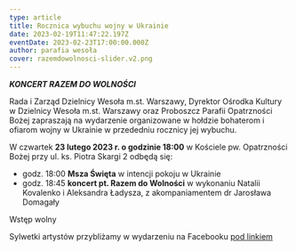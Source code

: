 ```yaml
---
type: article
title: Rocznica wybuchu wojny w Ukrainie
date: 2023-02-19T11:47:22.197Z
eventDate: 2023-02-23T17:00:00.000Z
author: parafia wesoła
cover: razemdowolnosci-slider.v2.png
---
```

<!--StartFragment-->

***KONCERT RAZEM DO WOLNOŚCI***

Rada i Zarząd Dzielnicy Wesoła m.st. Warszawy, Dyrektor Ośrodka Kultury w Dzielnicy Wesoła m.st. Warszawy oraz Proboszcz Parafii Opatrzności Bożej zapraszają na wydarzenie organizowane w hołdzie bohaterom i ofiarom wojny w Ukrainie w przededniu rocznicy jej wybuchu.

W czwartek **23 lutego 2023 r. o godzinie 18:00** w Kościele pw. Opatrzności Bożej przy ul. ks. Piotra Skargi 2 odbędą się:

* godz. 18:00 **Msza Święta** w intencji pokoju w Ukrainie
* godz. 18:45 **koncert pt. Razem do Wolności** w wykonaniu Natalii Kovalenko i Aleksandra Ładysza, z akompaniamentem dr Jarosława Domagały

Wstęp wolny

Sylwetki artystów przybliżamy w wydarzeniu na Facebooku [pod linkiem](<https://www.facebook.com/events/1266185877612381/>)

<!--EndFragment-->